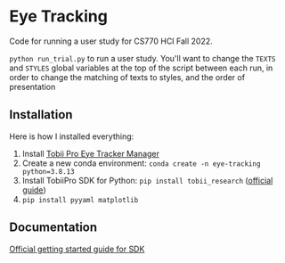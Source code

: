 # Eye Tracking

Code for running a user study for CS770 HCI Fall 2022.

`python run_trial.py` to run a user study. You'll want to change the `TEXTS` and `STYLES` global variables at the top of the script between each run, in order to change the matching of texts to styles, and the order of presentation

## Installation
Here is how I installed everything:

1. Install [Tobii Pro Eye Tracker Manager](https://connect.tobii.com/s/etm-downloads?language=en_US)
2. Create a new conda environment: `conda create -n eye-tracking python=3.8.13`
3. Install TobiiPro SDK for Python: `pip install tobii_research` ([official guide](https://developer.tobiipro.com/python/python-getting-started.html))
4. `pip install pyyaml matplotlib`

## Documentation
[Official getting started guide for SDK](https://developer.tobiipro.com/python/python-getting-started.html)
